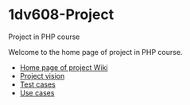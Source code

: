 # 1dv608-Project
Project in PHP course

Welcome to the home page of project in PHP course.
* [Home page of project Wiki](https://github.com/jb223cp/1dv608-Project/wiki)
* [Project vision](https://github.com/jb223cp/1dv608-Project/wiki/Vision)
* [Test cases](https://github.com/jb223cp/1dv608-Project/wiki/Test-cases)
* [Use cases](https://github.com/jb223cp/1dv608-Project/wiki/Use-cases)
